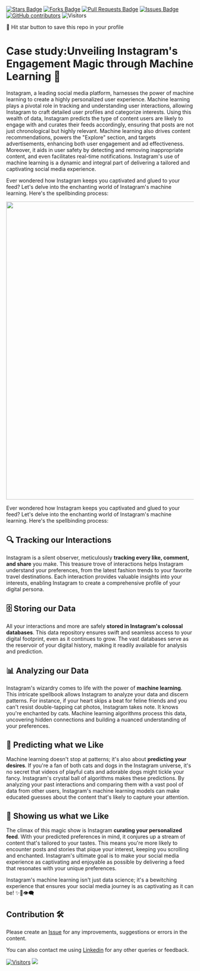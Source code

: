 <a href="https://github.com/drshahizan/BDM/stargazers"><img src="https://img.shields.io/github/stars/drshahizan/BDM" alt="Stars Badge"/></a>
<a href="https://github.com/drshahizan/BDM/network/members"><img src="https://img.shields.io/github/forks/drshahizan/BDM" alt="Forks Badge"/></a>
<a href="https://github.com/drshahizan/BDM/pulls"><img src="https://img.shields.io/github/issues-pr/drshahizan/BDM" alt="Pull Requests Badge"/></a>
<a href="https://github.com/drshahizan/BDM"><img src="https://img.shields.io/github/issues/drshahizan/BDM" alt="Issues Badge"/></a>
<a href="https://github.com/drshahizan/BDM/graphs/contributors"><img alt="GitHub contributors" src="https://img.shields.io/github/contributors/drshahizan/BDM?color=2b9348"></a>
![Visitors](https://api.visitorbadge.io/api/visitors?path=https%3A%2F%2Fgithub.com%2Fdrshahizan%2BDM&labelColor=%23d9e3f0&countColor=%23697689&style=flat)

🌟 Hit star button to save this repo in your profile

# Case study:Unveiling Instagram's Engagement Magic through Machine Learning 🤖

Instagram, a leading social media platform, harnesses the power of machine learning to create a highly personalized user experience. Machine learning plays a pivotal role in tracking and understanding user interactions, allowing Instagram to craft detailed user profiles and categorize interests. Using this wealth of data, Instagram predicts the type of content users are likely to engage with and curates their feeds accordingly, ensuring that posts are not just chronological but highly relevant. Machine learning also drives content recommendations, powers the "Explore" section, and targets advertisements, enhancing both user engagement and ad effectiveness. Moreover, it aids in user safety by detecting and removing inappropriate content, and even facilitates real-time notifications. Instagram's use of machine learning is a dynamic and integral part of delivering a tailored and captivating social media experience. 

Ever wondered how Instagram keeps you captivated and glued to your feed? Let's delve into the enchanting world of Instagram's machine learning. Here's the spellbinding process:

<p align="center">
<img src="../images/dcs_insta.gif"  height="800" />
</p>

Ever wondered how Instagram keeps you captivated and glued to your feed? Let's delve into the enchanting world of Instagram's machine learning. Here's the spellbinding process:

## 🔍 **Tracking our Interactions**

Instagram is a silent observer, meticulously **tracking every like, comment, and share** you make. This treasure trove of interactions helps Instagram understand your preferences, from the latest fashion trends to your favorite travel destinations. Each interaction provides valuable insights into your interests, enabling Instagram to create a comprehensive profile of your digital persona.

## 🗄️ **Storing our Data**

All your interactions and more are safely **stored in Instagram's colossal databases**. This data repository ensures swift and seamless access to your digital footprint, even as it continues to grow. The vast databases serve as the reservoir of your digital history, making it readily available for analysis and prediction.

## 📊 **Analyzing our Data**

Instagram's wizardry comes to life with the power of **machine learning**. This intricate spellbook allows Instagram to analyze your data and discern patterns. For instance, if your heart skips a beat for feline friends and you can't resist double-tapping cat photos, Instagram takes note. It knows you're enchanted by cats. Machine learning algorithms process this data, uncovering hidden connections and building a nuanced understanding of your preferences.

## 🔮 **Predicting what we Like**

Machine learning doesn't stop at patterns; it's also about **predicting your desires**. If you're a fan of both cats and dogs in the Instagram universe, it's no secret that videos of playful cats and adorable dogs might tickle your fancy. Instagram's crystal ball of algorithms makes these predictions. By analyzing your past interactions and comparing them with a vast pool of data from other users, Instagram's machine learning models can make educated guesses about the content that's likely to capture your attention.

## 🎁 **Showing us what we Like**

The climax of this magic show is Instagram **curating your personalized feed**. With your predicted preferences in mind, it conjures up a stream of content that's tailored to your tastes. This means you're more likely to encounter posts and stories that pique your interest, keeping you scrolling and enchanted. Instagram's ultimate goal is to make your social media experience as captivating and enjoyable as possible by delivering a feed that resonates with your unique preferences.

Instagram's machine learning isn't just data science; it's a bewitching experience that ensures your social media journey is as captivating as it can be! ✨📱👁️‍🗨️

## Contribution 🛠️
Please create an [Issue](https://github.com/drshahizan/BDM/issues) for any improvements, suggestions or errors in the content.

You can also contact me using [Linkedin](https://www.linkedin.com/in/drshahizan/) for any other queries or feedback.

[![Visitors](https://api.visitorbadge.io/api/visitors?path=https%3A%2F%2Fgithub.com%2Fdrshahizan&labelColor=%23697689&countColor=%23555555&style=plastic)](https://visitorbadge.io/status?path=https%3A%2F%2Fgithub.com%2Fdrshahizan)
![](https://hit.yhype.me/github/profile?user_id=81284918)


